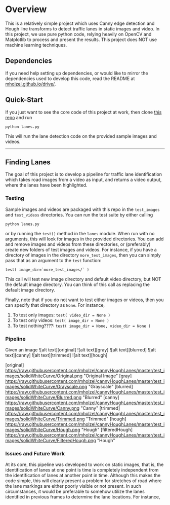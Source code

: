# Overview

This is a relatively simple project which uses Canny edge detection and Hough line transforms to detect traffic lanes in static images and video. In this project, we use pure python code, relying heavily on OpenCV and Matplotlib to process and present the results. This project does NOT use machine learning techniques.

## Dependencies
If you need help setting up dependencies, or would like to mirror the dependencies used to develop this code, read the README at  [mholzel.github.io/drive/](https://mholzel.github.io/drive/).

## Quick-Start
If you just want to see the core code of this project at work, then clone [this repo](https://github.com/mholzel/cannyHoughLanes) and run

    python lanes.py

This will run the lane detection code on the provided sample images and videos.

---

## Finding Lanes
The goal of this project is to develop a pipeline for traffic lane identification which takes road images from a video as input, and returns a video output, where the lanes have been highlighted.


### Testing
Sample images and videos are packaged with this repo in the `test_images` and `test_videos` directories. You can run the test suite by either calling

    python lanes.py

or by running the `test()` method in the `lanes` module. When run with no arguments, this will look for images in the provided directories. You can add and remove images and videos from these directories, or (preferably) create new folders of test images and videos. For instance, if you have a directory of images in the directory `more_test_images`, then you can simply pass that as an argument to the `test` function:

    test( image_dir=`more_test_images/` )

This call will test new image directory and default video directory, but NOT the default image directory. You can think of this call as replacing the default image directory.

Finally, note that if you do not want to test either images or videos, then you can specify that directory as `None`. For instance,

1. To test only images: `test( video_dir = None )`
1. To test only videos: `test( image_dir = None )`
1. To test nothing????: `test( image_dir = None, video_dir = None )`

### Pipeline

Given an image
![alt text][original]
![alt text][gray]
![alt text][blurred]
![alt text][canny]
![alt text][trimmed]
![alt text][hough]

[original] https://raw.githubusercontent.com/mholzel/cannyHoughLanes/master/test_images/solidWhiteCurve/Original.png "Original Image"
[gray] https://raw.githubusercontent.com/mholzel/cannyHoughLanes/master/test_images/solidWhiteCurve/Grayscale.png "Grayscale"
[blurred] https://raw.githubusercontent.com/mholzel/cannyHoughLanes/master/test_images/solidWhiteCurve/Blurred.png "Blurred"
[canny] https://raw.githubusercontent.com/mholzel/cannyHoughLanes/master/test_images/solidWhiteCurve/Canny.png "Canny"
[trimmed] https://raw.githubusercontent.com/mholzel/cannyHoughLanes/master/test_images/solidWhiteCurve/Trimmed.png "Trimmed"
[hough] https://raw.githubusercontent.com/mholzel/cannyHoughLanes/master/test_images/solidWhiteCurve/Hough.png "Hough"
[filteredHough] https://raw.githubusercontent.com/mholzel/cannyHoughLanes/master/test_images/solidWhiteCurve/FilteredHough.png "Hough"

### Issues and Future Work
At its core, this pipeline was developed to work on static images, that is, the identification of lanes at one point is time is completely independent from the identification of lanes at another point in time. Although this makes the code simple, this will clearly present a problem for stretches of road where the lane markings are either poorly visible or not present. In such circumstances, it would be preferable to somehow utilize the lanes identified in previous frames to determine the lane locations. For instance,

